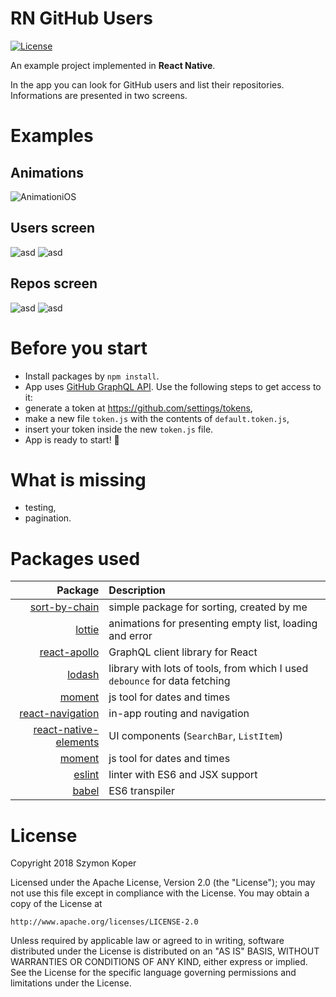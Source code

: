 # RN GitHub Users

[![License](https://img.shields.io/badge/License-Apache%202.0-blue.svg)](https://opensource.org/licenses/Apache-2.0)


An example project implemented in **React Native**.

In the app you can look for GitHub users and list their repositories.
Informations are presented in two screens.


# Examples

## Animations

![AnimationiOS](resources/screenshots/s_ios_v.gif "iOS animation")

## Users screen

![asd](resources/screenshots/and_users.jpg "Android, users screen")
![asd](resources/screenshots/ios_users.jpg "Android, users screen")

## Repos screen

![asd](resources/screenshots/and_repos.jpg "Android, users screen")
![asd](resources/screenshots/ios_repos.jpg "Android, users screen")


# Before you start

* Install packages by `npm install`.
* App uses [GitHub GraphQL API](https://developer.github.com/v4/ "GitHub GraphQL API"). Use the following steps to get access to it: 
 * generate a token at <https://github.com/settings/tokens>,
 * make a new file `token.js` with the contents of `default.token.js`,
 * insert your token inside the new `token.js` file.
* App is ready to start! 🎉


# What is missing

 - testing,
 - pagination.


# Packages used

Package  | Description
-------------: | :-------------
[sort-by-chain](http://npmjs.com/package/sort-by-chain) | simple package for sorting, created by me
[lottie](https://airbnb.design/lottie/) | animations for presenting empty list, loading and error
[react-apollo](https://github.com/apollographql/react-apollo) | GraphQL client library for React
[lodash](https://lodash.com) | library with lots of tools, from which I used `debounce` for data fetching
[moment](https://momentjs.com) | js tool for dates and times
[react-navigation](https://reactnavigation.org) | in-app routing and navigation
[react-native-elements](https://react-native-training.github.io/react-native-elements/) | UI components (`SearchBar`, `ListItem`)
[moment](https://momentjs.com) | js tool for dates and times
[eslint](https://eslint.org) | linter with ES6 and JSX support
[babel](https://babeljs.io) | ES6 transpiler

# License

Copyright 2018 Szymon Koper

Licensed under the Apache License, Version 2.0 (the "License");
you may not use this file except in compliance with the License.
You may obtain a copy of the License at

    http://www.apache.org/licenses/LICENSE-2.0

Unless required by applicable law or agreed to in writing, software
distributed under the License is distributed on an "AS IS" BASIS,
WITHOUT WARRANTIES OR CONDITIONS OF ANY KIND, either express or implied.
See the License for the specific language governing permissions and
limitations under the License.